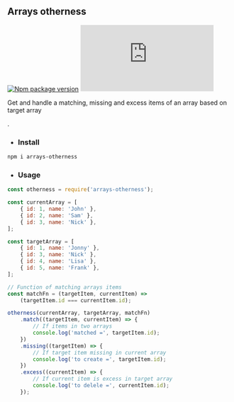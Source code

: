 ## Arrays otherness
[![Npm package version](https://badgen.net/npm/v/arrays-otherness)](https://npmjs.com/package/arrays-otherness)
[![Only 32 Kb](https://badge-size.herokuapp.com/neki-dev/arrays-otherness/master/dist/index.js)](https://github.com/neki-dev/arrays-otherness/blob/master/dist/index.js)

Get and handle a matching, missing and excess items of an array based on target array

.

* ### Install

```sh
npm i arrays-otherness
```

* ### Usage

```js
const otherness = require('arrays-otherness');

const currentArray = [
    { id: 1, name: 'John' },
    { id: 2, name: 'Sam' },
    { id: 3, name: 'Nick' },
];

const targetArray = [
    { id: 1, name: 'Jonny' },
    { id: 3, name: 'Nick' },
    { id: 4, name: 'Lisa' },
    { id: 5, name: 'Frank' },
];

// Function of matching arrays items
const matchFn = (targetItem, currentItem) => 
    (targetItem.id === currentItem.id);

otherness(currentArray, targetArray, matchFn)
    .match((targetItem, currentItem) => {
        // If items in two arrays
        console.log('matched =', targetItem.id);
    })
    .missing((targetItem) => {
        // If target item missing in current array
        console.log('to create =', targetItem.id);
    })
    .excess((currentItem) => {
        // If current item is excess in target array
        console.log('to delele =', currentItem.id);
    });
```
